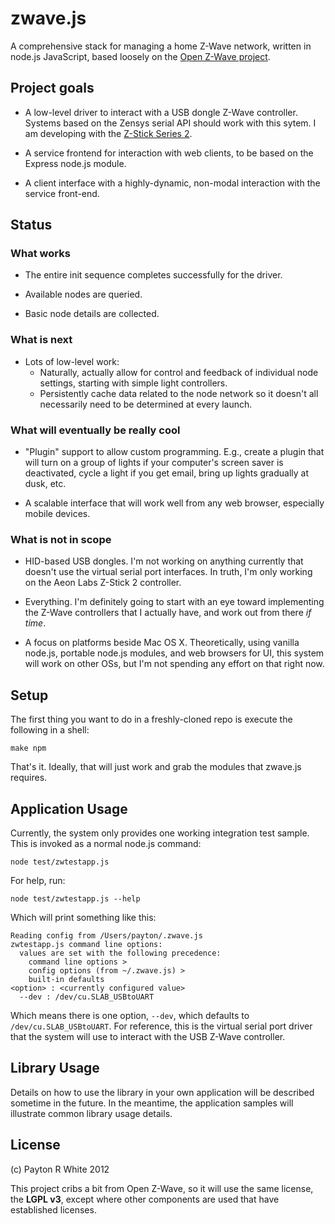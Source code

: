 # zwave.js

A comprehensive stack for managing a home Z-Wave network, written in node.js JavaScript,  based loosely on the [Open Z-Wave project](http://code.google.com/p/open-zwave/).

## Project goals

* A low-level driver to interact with a USB dongle Z-Wave controller.  Systems based on the Zensys serial API should work with this sytem.  I am developing with the [Z-Stick Series 2](http://www.aeon-labs.com/site/products/view/2/).

* A service frontend for interaction with web clients, to be based on the Express node.js
module.

* A client interface with a highly-dynamic, non-modal interaction with the service
front-end.

## Status

### What works

* The entire init sequence completes successfully for the driver.

* Available nodes are queried.

* Basic node details are collected.

### What is next

* Lots of low-level work:
    * Naturally, actually allow for control and feedback of individual node settings, starting with simple light controllers.
    * Persistently cache data related to the node network so it doesn't all necessarily need to be determined at every launch.
    
### What will eventually be really cool

* "Plugin" support to allow custom programming.  E.g., create a plugin that will turn
on a group of lights if your computer's screen saver is deactivated, cycle a light if you get email, bring up lights gradually at dusk, etc.

* A scalable interface that will work well from any web browser, especially mobile devices.

### What is not in scope

* HID-based USB dongles.  I'm not working on anything currently that doesn't use the
virtual serial port interfaces.  In truth, I'm only working on the Aeon Labs Z-Stick 2 controller.

* Everything.  I'm definitely going to start with an eye toward implementing the Z-Wave controllers that I actually have, and work out from there _if time_.

* A focus on platforms beside Mac OS X.  Theoretically, using vanilla node.js, 
portable node.js modules, and web browsers for UI, this system will work on other OSs, but I'm not spending any effort on that right now.

## Setup

The first thing you want to do in a freshly-cloned repo is execute the following in a shell:

    make npm

That's it.  Ideally, that will just work and grab the modules that zwave.js requires.

## Application Usage

Currently, the system only provides one working integration test sample.  This is invoked as a normal node.js command:

    node test/zwtestapp.js
    
For help, run:

    node test/zwtestapp.js --help

Which will print something like this:

	Reading config from /Users/payton/.zwave.js
	zwtestapp.js command line options:
	  values are set with the following precedence:
	    command line options > 
	    config options (from ~/.zwave.js) > 
	    built-in defaults 
	<option> : <currently configured value>
	  --dev : /dev/cu.SLAB_USBtoUART

Which means there is one option, ```--dev```, which defaults to ```/dev/cu.SLAB_USBtoUART```.  For reference, this is the virtual serial port driver that the system will use to interact with the USB Z-Wave controller.

## Library Usage

Details on how to use the library in your own application will be described sometime in the future.  In the meantime, the application samples will illustrate common library usage details.

## License

(c) Payton R White 2012

This project cribs a bit from Open Z-Wave, so it will use the same license, the **LGPL v3**,
except where other components are used that have established licenses.

